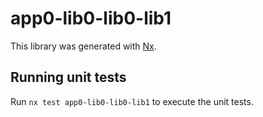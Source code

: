 # app0-lib0-lib0-lib1

This library was generated with [Nx](https://nx.dev).

## Running unit tests

Run `nx test app0-lib0-lib0-lib1` to execute the unit tests.
